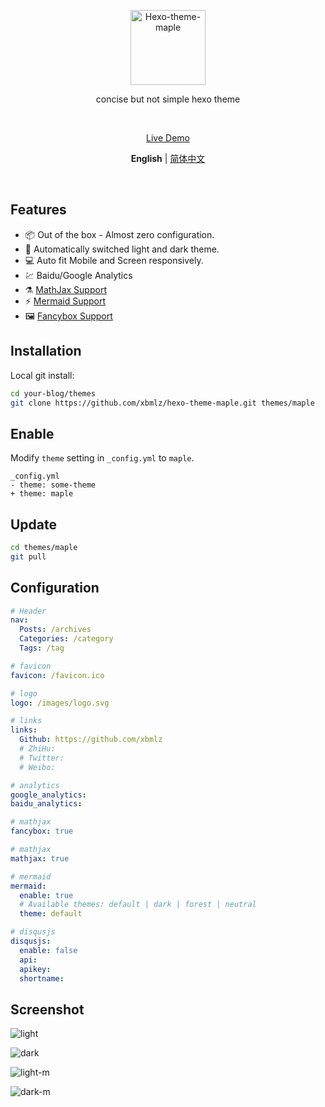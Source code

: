 <p align='center'>
  <img src='https://raw.githubusercontent.com/xbmlz/hexo-theme-maple/main/source/images/logo.svg' alt='Hexo-theme-maple' width='120'/>
</p>

<p align='center'>
concise but not simple hexo theme
</p>

<br>

<p align='center'>
<a href="https://xbmlz.github.io">Live Demo</a>
</p>

<p align='center'>
<b>English</b> | <a href="https://github.com/xbmlz/hexo-theme-maple/blob/main/README.zh-CN.md">简体中文</a>

</p>

<br>

## Features

- 📦 Out of the box - Almost zero configuration.
- 🎨 Automatically switched light and dark theme.
- 💻 Auto fit Mobile and Screen responsively.
- 💹 Baidu/Google Analytics
- ⚗️ [MathJax Support](http://docs.mathjax.org/en/latest/)
- ⚡️ [Mermaid Support](https://mermaid-js.github.io/mermaid)
- 🖼️ [Fancybox Support](https://fancyapps.com/docs/ui/fancybox)

## Installation

Local git install:

```bash
cd your-blog/themes
git clone https://github.com/xbmlz/hexo-theme-maple.git themes/maple
```

## Enable

Modify `theme` setting in `_config.yml` to `maple`.

```text
_config.yml
- theme: some-theme
+ theme: maple
```

## Update

```bash
cd themes/maple
git pull
```

## Configuration

```yaml
# Header
nav:
  Posts: /archives
  Categories: /category
  Tags: /tag

# favicon
favicon: /favicon.ico

# logo
logo: /images/logo.svg

# links
links:
  Github: https://github.com/xbmlz
  # ZhiHu:
  # Twitter:
  # Weibo:

# analytics
google_analytics:
baidu_analytics:

# mathjax
fancybox: true

# mathjax
mathjax: true

# mermaid
mermaid:
  enable: true
  # Available themes: default | dark | forest | neutral
  theme: default

# disqusjs
disqusjs:
  enable: false
  api:
  apikey:
  shortname:
```
## Screenshot

![light](https://cdn.jsdelivr.net/gh/xbmlz/static@main/img/202207201507443.png)

![dark](https://cdn.jsdelivr.net/gh/xbmlz/static@main/img/202207201507612.png)

![light-m](https://cdn.jsdelivr.net/gh/xbmlz/static@main/img/202207201508341.png)

![dark-m](https://cdn.jsdelivr.net/gh/xbmlz/static@main/img/202207201508877.png)
